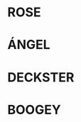 <html>

<head>
	<title>Underling Uprising</title>
	<link rel="stylesheet" type="text/css" href="css/home.css">														
</head>

<div class = "character">
  <h1>ROSE</h1>
</div>

<div class = "character">
  <h1>ÁNGEL</h1>
</div>
  
<div class = "character">
  <h1>DECKSTER</h1>
</div>
  
<div class = "character">
  <h1>BOOGEY</h1>
</div>

</html>
